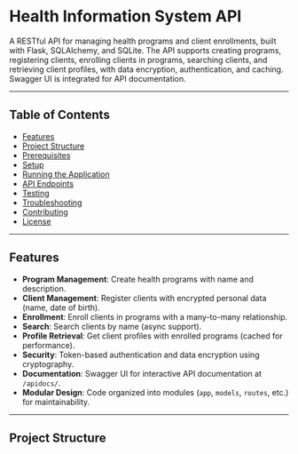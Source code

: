 # Health Information System API

A RESTful API for managing health programs and client enrollments, built with Flask, SQLAlchemy, and SQLite. The API supports creating programs, registering clients, enrolling clients in programs, searching clients, and retrieving client profiles, with data encryption, authentication, and caching. Swagger UI is integrated for API documentation.

---

## Table of Contents

- [Features](#features)
- [Project Structure](#project-structure)
- [Prerequisites](#prerequisites)
- [Setup](#setup)
- [Running the Application](#running-the-application)
- [API Endpoints](#api-endpoints)
- [Testing](#testing)
- [Troubleshooting](#troubleshooting)
- [Contributing](#contributing)
- [License](#license)

---

## Features

- **Program Management**: Create health programs with name and description.
- **Client Management**: Register clients with encrypted personal data (name, date of birth).
- **Enrollment**: Enroll clients in programs with a many-to-many relationship.
- **Search**: Search clients by name (async support).
- **Profile Retrieval**: Get client profiles with enrolled programs (cached for performance).
- **Security**: Token-based authentication and data encryption using cryptography.
- **Documentation**: Swagger UI for interactive API documentation at `/apidocs/`.
- **Modular Design**: Code organized into modules (`app`, `models`, `routes`, etc.) for maintainability.

---

## Project Structure
